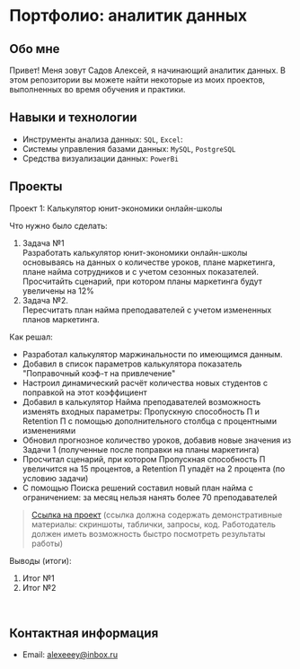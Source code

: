 # Портфолио: аналитик данных

## Обо мне 

Привет! Меня зовут Садов Алексей, я начинающий аналитик данных. 
В этом репозитории вы можете найти некоторые из моих проектов, выполненных во время обучения и практики.
<br>

## Навыки и технологии
- Инструменты анализа данных: ``SQL``, ``Excel``: 
- Системы управления базами данных: ``MySQL``, ``PostgreSQL``
- Средства визуализации данных: ``PowerBi``



## Проекты
<p> Проект 1: Калькулятор юнит-экономики онлайн-школы</p>
<p>Что нужно было сделать:<p>
<ol>
  <li>Задача №1</li>
  Разработать калькулятор юнит-экономики онлайн-школы основываясь на данных о количестве уроков,
  плане маркетинга, плане найма сотрудников и с учетом сезонных показателей. Просчитайть сценарий, при котором планы маркетинга будут увеличены на 12%
  <li>Задача №2.</li>
  Пересчитать план найма преподавателей с учетом измененных планов маркетинга.
</ol>

<p>Как решал: <p>  
  
  - Разработал калькулятор маржинальности по имеющимся данным.  
  - Добавил в список параметров калькулятора показатель "Поправочный коэф-т на привлечение"
  - Настроил динамический расчёт количества новых студентов с поправкой на этот коэффициент
  - Добавил в калькулятор Найма преподавателей возможность изменять входных параметры: Пропускную способность П и Retention П с помощью дополнительного столбца с процентными изменениями
  - Обновил прогнозное количество уроков, добавив новые значения из Задачи 1 (полученные после поправки на планы маркетинга)
  - Просчитал сценарий, при котором Пропускная способность П увеличится на 15 процентов, а Retention П упадёт на 2 процента (по условию задачи)
  - С помощью Поиска решений составил новый план найма с ограничением: за месяц нельзя нанять более 70 преподавателей
  


  

> <a href="https://github.com/Skyproportfolio/data-analytics-5month/blob/main/Проект%20№1.xlsx">Ссылка на проект</a>
  (ссылка должна содержать демонстративные материалы: скриншоты, таблички, запросы, код. Работодатель должен иметь возможность быстро посмотреть результаты работы)

<p>Выводы (итоги):<p>
<ol>
  <li>Итог №1</li>
  <li>Итог №2</li>
</ol>
<br> 


## Контактная информация
- Email: alexeeey@inbox.ru
